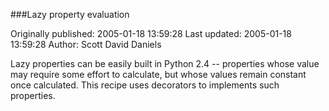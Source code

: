 ###Lazy property evaluation

Originally published: 2005-01-18 13:59:28
Last updated: 2005-01-18 13:59:28
Author: Scott David Daniels

Lazy properties can be easily built in Python 2.4 -- properties whose value may require some effort to calculate, but whose values remain constant once calculated.  This recipe uses decorators to implements such properties.
